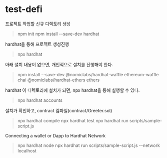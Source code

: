 # test-defi

프로젝트 작업할 신규 디렉토리 생성

> npm init
> npm install --save-dev hardhat




hardhat을 통해 프로젝트 생성진행
> npx hardhat

아래 설치 내용이 없으면, 개인적으로 설치를 진행해야 한다. 

> npm install --save-dev @nomiclabs/hardhat-waffle ethereum-waffle chai @nomiclabs/hardhat-ethers ethers

hardhat 이 디렉토리에 설치가 되면, npx hardhat을 통해 실행할 수 있다.

> npx hardhat accounts

설치가 확인하고, contract 컴파일(contract/Greeter.sol)

> npx hardhat compile
> npx hardhat test
> npx hardhat run scripts/sample-script.js


Connecting a wallet or Dapp to Hardhat Network

> npx hardhat node
> npx hardhat run scripts/sample-script.js --network localhost
